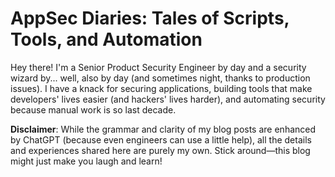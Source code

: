 # AppSec Diaries: Tales of Scripts, Tools, and Automation
Hey there! I'm a Senior Product Security Engineer by day and a security wizard by... well, also by day (and sometimes night, thanks to production issues). I have a knack for securing applications, building tools that make developers' lives easier (and hackers' lives harder), and automating security because manual work is so last decade.

**Disclaimer**: While the grammar and clarity of my blog posts are enhanced by ChatGPT (because even engineers can use a little help), all the details and experiences shared here are purely my own. Stick around—this blog might just make you laugh and learn!
